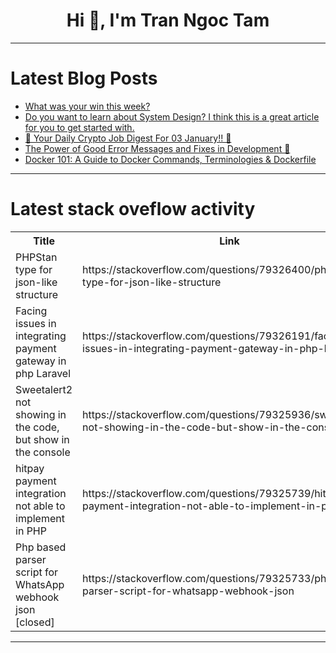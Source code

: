 <h1 align="center">Hi 👋, I'm Tran Ngoc Tam</h1>

---

# Latest Blog Posts 
<!-- BLOG-POST-LIST:START -->
- [What was your win this week?](https://dev.to/devteam/what-was-your-win-this-week-4hmk)
- [Do you want to learn about System Design? I think this is a great article for you to get started with.](https://dev.to/codagott/do-you-want-to-learn-about-system-design-i-think-this-is-a-great-article-for-you-to-get-started-16dc)
- [🚀 Your Daily Crypto Job Digest For 03 January!! 🚀](https://dev.to/web3hires/your-daily-crypto-job-digest-for-03-january-23l4)
- [The Power of Good Error Messages and Fixes in Development 🚀](https://dev.to/elvissautet/the-power-of-good-error-messages-and-fixes-in-development-4899)
- [Docker 101: A Guide to Docker Commands, Terminologies &amp; Dockerfile](https://dev.to/yash_patil16/docker-101-a-guide-to-docker-commands-terminologies-dockerfile-3502)
<!-- BLOG-POST-LIST:END -->

---

# Latest stack oveflow activity
<table>
  <tr><th>Title</th><th>Link</th></tr>
  <!-- STACKOVERFLOW:START --><tr><td>PHPStan type for json-like structure</td><td>https://stackoverflow.com/questions/79326400/phpstan-type-for-json-like-structure</td></tr><tr><td>Facing issues in integrating payment gateway in php Laravel</td><td>https://stackoverflow.com/questions/79326191/facing-issues-in-integrating-payment-gateway-in-php-laravel</td></tr><tr><td>Sweetalert2 not showing in the code, but show in the console</td><td>https://stackoverflow.com/questions/79325936/sweetalert2-not-showing-in-the-code-but-show-in-the-console</td></tr><tr><td>hitpay payment integration not able to implement in PHP</td><td>https://stackoverflow.com/questions/79325739/hitpay-payment-integration-not-able-to-implement-in-php</td></tr><tr><td>Php based parser script for WhatsApp webhook json [closed]</td><td>https://stackoverflow.com/questions/79325733/php-based-parser-script-for-whatsapp-webhook-json</td></tr><!-- STACKOVERFLOW:END -->
</table>

---


